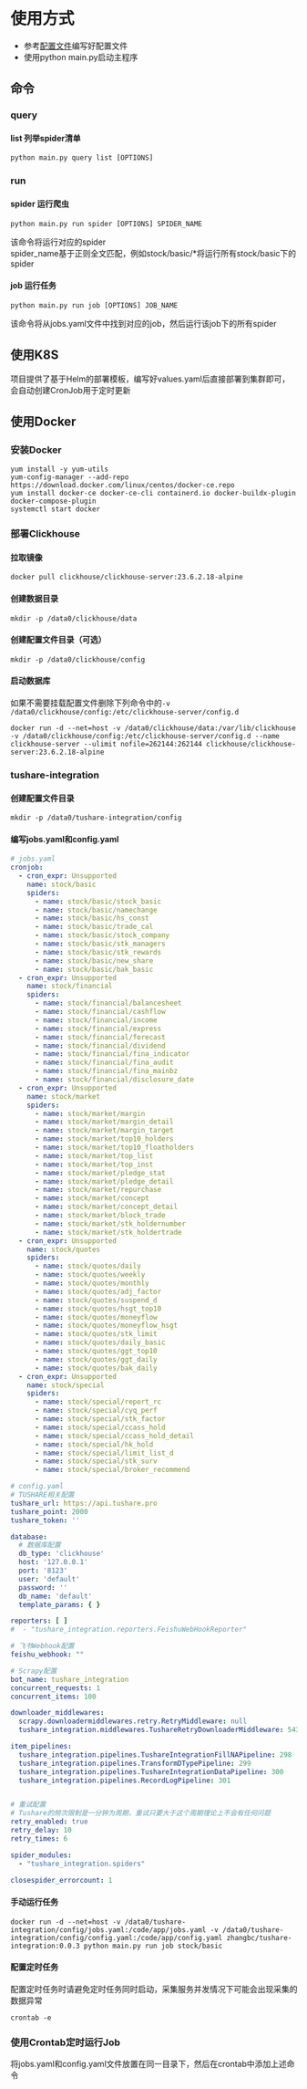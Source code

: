 # 使用方式

- 参考[配置文件](settings.md)编写好配置文件
- 使用python main.py启动主程序

## 命令

### query

#### list 列举spider清单

`python main.py query list [OPTIONS]`

### run

#### spider 运行爬虫

`python main.py run spider [OPTIONS] SPIDER_NAME`

该命令将运行对应的spider  
spider_name基于正则全文匹配，例如stock/basic/*将运行所有stock/basic下的spider

#### job 运行任务

`python main.py run job [OPTIONS] JOB_NAME`

该命令将从jobs.yaml文件中找到对应的job，然后运行该job下的所有spider

## 使用K8S

项目提供了基于Helm的部署模板，编写好values.yaml后直接部署到集群即可，会自动创建CronJob用于定时更新

## 使用Docker

### 安装Docker

```shell
yum install -y yum-utils
yum-config-manager --add-repo https://download.docker.com/linux/centos/docker-ce.repo
yum install docker-ce docker-ce-cli containerd.io docker-buildx-plugin docker-compose-plugin
systemctl start docker
```

### 部署Clickhouse

#### 拉取镜像

```shell
docker pull clickhouse/clickhouse-server:23.6.2.18-alpine
```

#### 创建数据目录

```shell
mkdir -p /data0/clickhouse/data
```

#### 创建配置文件目录（可选）

```shell
mkdir -p /data0/clickhouse/config
```

#### 启动数据库

如果不需要挂载配置文件删除下列命令中的`-v /data0/clickhouse/config:/etc/clickhouse-server/config.d`

```shell
docker run -d --net=host -v /data0/clickhouse/data:/var/lib/clickhouse -v /data0/clickhouse/config:/etc/clickhouse-server/config.d --name clickhouse-server --ulimit nofile=262144:262144 clickhouse/clickhouse-server:23.6.2.18-alpine
```

### tushare-integration

#### 创建配置文件目录

```shell
mkdir -p /data0/tushare-integration/config
```

#### 编写jobs.yaml和config.yaml

```yaml
# jobs.yaml
cronjob:
  - cron_expr: Unsupported
    name: stock/basic
    spiders:
      - name: stock/basic/stock_basic
      - name: stock/basic/namechange
      - name: stock/basic/hs_const
      - name: stock/basic/trade_cal
      - name: stock/basic/stock_company
      - name: stock/basic/stk_managers
      - name: stock/basic/stk_rewards
      - name: stock/basic/new_share
      - name: stock/basic/bak_basic
  - cron_expr: Unsupported
    name: stock/financial
    spiders:
      - name: stock/financial/balancesheet
      - name: stock/financial/cashflow
      - name: stock/financial/income
      - name: stock/financial/express
      - name: stock/financial/forecast
      - name: stock/financial/dividend
      - name: stock/financial/fina_indicator
      - name: stock/financial/fina_audit
      - name: stock/financial/fina_mainbz
      - name: stock/financial/disclosure_date
  - cron_expr: Unsupported
    name: stock/market
    spiders:
      - name: stock/market/margin
      - name: stock/market/margin_detail
      - name: stock/market/margin_target
      - name: stock/market/top10_holders
      - name: stock/market/top10_floatholders
      - name: stock/market/top_list
      - name: stock/market/top_inst
      - name: stock/market/pledge_stat
      - name: stock/market/pledge_detail
      - name: stock/market/repurchase
      - name: stock/market/concept
      - name: stock/market/concept_detail
      - name: stock/market/block_trade
      - name: stock/market/stk_holdernumber
      - name: stock/market/stk_holdertrade
  - cron_expr: Unsupported
    name: stock/quotes
    spiders:
      - name: stock/quotes/daily
      - name: stock/quotes/weekly
      - name: stock/quotes/monthly
      - name: stock/quotes/adj_factor
      - name: stock/quotes/suspend_d
      - name: stock/quotes/hsgt_top10
      - name: stock/quotes/moneyflow
      - name: stock/quotes/moneyflow_hsgt
      - name: stock/quotes/stk_limit
      - name: stock/quotes/daily_basic
      - name: stock/quotes/ggt_top10
      - name: stock/quotes/ggt_daily
      - name: stock/quotes/bak_daily
  - cron_expr: Unsupported
    name: stock/special
    spiders:
      - name: stock/special/report_rc
      - name: stock/special/cyq_perf
      - name: stock/special/stk_factor
      - name: stock/special/ccass_hold
      - name: stock/special/ccass_hold_detail
      - name: stock/special/hk_hold
      - name: stock/special/limit_list_d
      - name: stock/special/stk_surv
      - name: stock/special/broker_recommend

```

```yaml
# config.yaml
# TUSHARE相关配置
tushare_url: https://api.tushare.pro
tushare_point: 2000
tushare_token: ''

database:
  # 数据库配置
  db_type: 'clickhouse'
  host: '127.0.0.1'
  port: '8123'
  user: 'default'
  password: ''
  db_name: 'default'
  template_params: { }

reporters: [ ]
#  - "tushare_integration.reporters.FeishuWebHookReporter"

# 飞书Webhook配置
feishu_webhook: ""

# Scrapy配置
bot_name: tushare_integration
concurrent_requests: 1
concurrent_items: 100

downloader_middlewares:
  scrapy.downloadermiddlewares.retry.RetryMiddleware: null
  tushare_integration.middlewares.TushareRetryDownloaderMiddleware: 543

item_pipelines:
  tushare_integration.pipelines.TushareIntegrationFillNAPipeline: 298
  tushare_integration.pipelines.TransformDTypePipeline: 299
  tushare_integration.pipelines.TushareIntegrationDataPipeline: 300
  tushare_integration.pipelines.RecordLogPipeline: 301


# 重试配置
# Tushare的频次限制是一分钟为周期，重试只要大于这个周期理论上不会有任何问题
retry_enabled: true
retry_delay: 10
retry_times: 6

spider_modules:
  - "tushare_integration.spiders"

closespider_errorcount: 1
```

#### 手动运行任务

```shell
docker run -d --net=host -v /data0/tushare-integration/config/jobs.yaml:/code/app/jobs.yaml -v /data0/tushare-integration/config/config.yaml:/code/app/config.yaml zhangbc/tushare-integration:0.0.3 python main.py run job stock/basic 
```

#### 配置定时任务

配置定时任务时请避免定时任务同时启动，采集服务并发情况下可能会出现采集的数据异常

```shell
crontab -e
```

### 使用Crontab定时运行Job

将jobs.yaml和config.yaml文件放置在同一目录下，然后在crontab中添加上述命令
